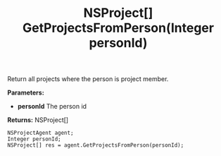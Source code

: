 ﻿---
uid: crmscript_ref_NSProjectAgent_GetProjectsFromPerson
title: NSProject[] GetProjectsFromPerson(Integer personId)
intellisense: NSProjectAgent.GetProjectsFromPerson
keywords: NSProjectAgent, GetProjectsFromPerson
so.topic: reference
---

Return all projects where the person is project member.

**Parameters:**
 - **personId** The person id

**Returns:** NSProject[]

```crmscript
NSProjectAgent agent;
Integer personId;
NSProject[] res = agent.GetProjectsFromPerson(personId);
```

